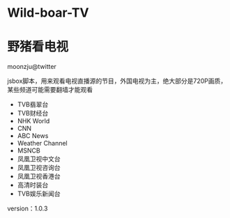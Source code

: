 # Wild-boar-TV
# 野猪看电视

moonzju@twitter

jsbox脚本，用来观看电视直播源的节目，外国电视为主，绝大部分是720P画质，某些频道可能需要翻墙才能观看

+ TVB翡翠台
+ TVB财经台
+ NHK World
+ CNN
+ ABC News
+ Weather Channel
+ MSNCB
+ 凤凰卫视中文台
+ 凤凰卫视咨询台
+ 凤凰卫视香港台
+ 高清时装台
+ TVB娱乐新闻台


version：1.0.3
